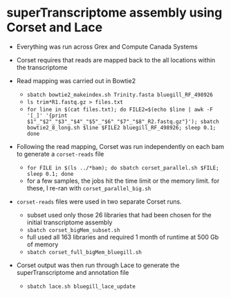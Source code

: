 # superTranscriptome assembly using Corset and Lace
- Everything was run across Grex and Compute Canada Systems
- Corset requires that reads are mapped back to the all locations within the transcriptome

- Read mapping was carried out in Bowtie2
	- `sbatch bowtie2_makeindex.sh Trinity.fasta bluegill_RF_498926` <br/>
	- `ls trim*R1.fastq.gz > files.txt` <br/>
	- `for line in $(cat files.txt); do FILE2=$(echo $line | awk -F '[_]' '{print $1"_"$2"_"$3"_"$4"_"$5"_"$6"_"$7"_"$8"_R2.fastq.gz"}'); sbatch bowtie2_8_long.sh $line $FILE2 bluegill_RF_498926; sleep 0.1; done`

- Following the read mapping, Corset was run independently on each bam to generate a `corset-reads` file
	- `for FILE in $(ls ../*bam); do sbatch corset_parallel.sh $FILE; sleep 0.1; done`
	- for a few samples, the jobs hit the time limit or the memory limit. for these, I re-ran with `corset_parallel_big.sh`

- `corset-reads` files were used in two separate Corset runs.
	- subset used only those 26 libraries that had been chosen for the initial transcriptome assembly 
	- `sbatch corset_bigMem_subset.sh` 
	- full used all 163 libraries and required 1 month of runtime at 500 Gb of memory <br/>
	- `sbatch corset_full_bigMem_bluegill.sh`


- Corset output was then run through Lace to generate the superTranscriptome and annotation file
	- `sbatch lace.sh bluegill_lace_update`

